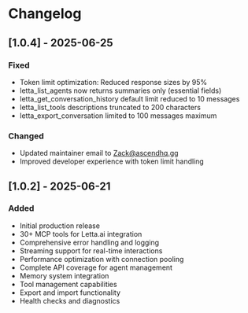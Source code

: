 # Changelog

## [1.0.4] - 2025-06-25

### Fixed
- Token limit optimization: Reduced response sizes by 95%
- letta_list_agents now returns summaries only (essential fields)
- letta_get_conversation_history default limit reduced to 10 messages
- letta_list_tools descriptions truncated to 200 characters
- letta_export_conversation limited to 100 messages maximum

### Changed
- Updated maintainer email to Zack@ascendhq.gg
- Improved developer experience with token limit handling

## [1.0.2] - 2025-06-21

### Added
- Initial production release
- 30+ MCP tools for Letta.ai integration
- Comprehensive error handling and logging
- Streaming support for real-time interactions
- Performance optimization with connection pooling
- Complete API coverage for agent management
- Memory system integration
- Tool management capabilities
- Export and import functionality
- Health checks and diagnostics